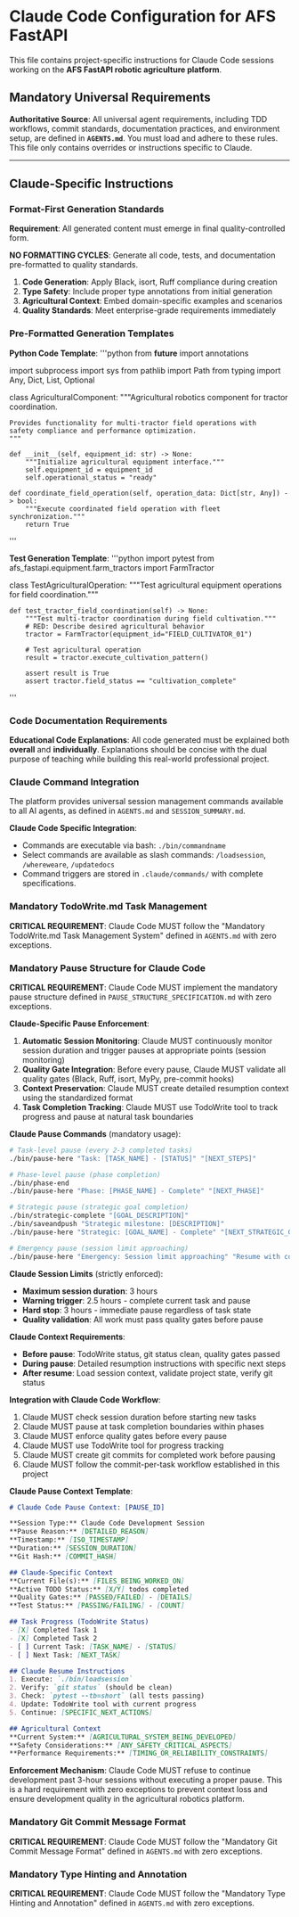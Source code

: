 # Claude Code Configuration for AFS FastAPI

This file contains project-specific instructions for Claude Code sessions working on the **AFS FastAPI robotic agriculture platform**.

## Mandatory Universal Requirements

**Authoritative Source**: All universal agent requirements, including TDD workflows, commit standards, documentation practices, and environment setup, are defined in **`AGENTS.md`**. You must load and adhere to these rules. This file only contains overrides or instructions specific to Claude.

---

## Claude-Specific Instructions

### Format-First Generation Standards

**Requirement**: All generated content must emerge in final quality-controlled form.

**NO FORMATTING CYCLES**: Generate all code, tests, and documentation pre-formatted to quality standards.

1.  **Code Generation**: Apply Black, isort, Ruff compliance during creation
2.  **Type Safety**: Include proper type annotations from initial generation
3.  **Agricultural Context**: Embed domain-specific examples and scenarios
4.  **Quality Standards**: Meet enterprise-grade requirements immediately

### Pre-Formatted Generation Templates

**Python Code Template**:
'''python
from __future__ import annotations

import subprocess
import sys
from pathlib import Path
from typing import Any, Dict, List, Optional

class AgriculturalComponent:
    """Agricultural robotics component for tractor coordination.

    Provides functionality for multi-tractor field operations with
    safety compliance and performance optimization.
    """

    def __init__(self, equipment_id: str) -> None:
        """Initialize agricultural equipment interface."""
        self.equipment_id = equipment_id
        self.operational_status = "ready"

    def coordinate_field_operation(self, operation_data: Dict[str, Any]) -> bool:
        """Execute coordinated field operation with fleet synchronization."""
        return True
'''

**Test Generation Template**:
'''python
import pytest
from afs_fastapi.equipment.farm_tractors import FarmTractor

class TestAgriculturalOperation:
    """Test agricultural equipment operations for field coordination."""

    def test_tractor_field_coordination(self) -> None:
        """Test multi-tractor coordination during field cultivation."""
        # RED: Describe desired agricultural behavior
        tractor = FarmTractor(equipment_id="FIELD_CULTIVATOR_01")

        # Test agricultural operation
        result = tractor.execute_cultivation_pattern()

        assert result is True
        assert tractor.field_status == "cultivation_complete"
'''

### Code Documentation Requirements

**Educational Code Explanations**: All code generated must be explained both **overall** and **individually**. Explanations should be concise with the dual purpose of teaching while building this real-world professional project.

### Claude Command Integration

The platform provides universal session management commands available to all AI agents, as defined in `AGENTS.md` and `SESSION_SUMMARY.md`.

**Claude Code Specific Integration**:
- Commands are executable via bash: `./bin/commandname`
- Select commands are available as slash commands: `/loadsession`, `/whereweare`, `/updatedocs`
- Command triggers are stored in `.claude/commands/` with complete specifications.

### Mandatory TodoWrite.md Task Management

**CRITICAL REQUIREMENT**: Claude Code MUST follow the "Mandatory TodoWrite.md Task Management System" defined in `AGENTS.md` with zero exceptions.

### Mandatory Pause Structure for Claude Code

**CRITICAL REQUIREMENT**: Claude Code MUST implement the mandatory pause structure defined in `PAUSE_STRUCTURE_SPECIFICATION.md` with zero exceptions.

**Claude-Specific Pause Enforcement**:

1. **Automatic Session Monitoring**: Claude MUST continuously monitor session duration and trigger pauses at appropriate points (session monitoring)
2. **Quality Gate Integration**: Before every pause, Claude MUST validate all quality gates (Black, Ruff, isort, MyPy, pre-commit hooks)
3. **Context Preservation**: Claude MUST create detailed resumption context using the standardized format
4. **Task Completion Tracking**: Claude MUST use TodoWrite tool to track progress and pause at natural task boundaries

**Claude Pause Commands** (mandatory usage):

```bash
# Task-level pause (every 2-3 completed tasks)
./bin/pause-here "Task: [TASK_NAME] - [STATUS]" "[NEXT_STEPS]"

# Phase-level pause (phase completion)
./bin/phase-end
./bin/pause-here "Phase: [PHASE_NAME] - Complete" "[NEXT_PHASE]"

# Strategic pause (strategic goal completion)
./bin/strategic-complete "[GOAL_DESCRIPTION]"
./bin/saveandpush "Strategic milestone: [DESCRIPTION]"
./bin/pause-here "Strategic: [GOAL_NAME] - Complete" "[NEXT_STRATEGIC_GOAL]"

# Emergency pause (session limit approaching)
./bin/pause-here "Emergency: Session limit approaching" "Resume with context preserved"
```

**Claude Session Limits** (strictly enforced):
- **Maximum session duration**: 3 hours
- **Warning trigger**: 2.5 hours - complete current task and pause
- **Hard stop**: 3 hours - immediate pause regardless of task state
- **Quality validation**: All work must pass quality gates before pause

**Claude Context Requirements**:
- **Before pause**: TodoWrite status, git status clean, quality gates passed
- **During pause**: Detailed resumption instructions with specific next steps
- **After resume**: Load session context, validate project state, verify git status

**Integration with Claude Code Workflow**:
1. Claude MUST check session duration before starting new tasks
2. Claude MUST pause at task completion boundaries within phases
3. Claude MUST enforce quality gates before every pause
4. Claude MUST use TodoWrite tool for progress tracking
5. Claude MUST create git commits for completed work before pausing
6. Claude MUST follow the commit-per-task workflow established in this project

**Claude Pause Context Template**:
```markdown
# Claude Code Pause Context: [PAUSE_ID]

**Session Type:** Claude Code Development Session
**Pause Reason:** [DETAILED_REASON]
**Timestamp:** [ISO_TIMESTAMP]
**Duration:** [SESSION_DURATION]
**Git Hash:** [COMMIT_HASH]

## Claude-Specific Context
**Current File(s):** [FILES_BEING_WORKED_ON]
**Active TODO Status:** [X/Y] todos completed
**Quality Gates:** [PASSED/FAILED] - [DETAILS]
**Test Status:** [PASSING/FAILING] - [COUNT]

## Task Progress (TodoWrite Status)
- [X] Completed Task 1
- [X] Completed Task 2
- [ ] Current Task: [TASK_NAME] - [STATUS]
- [ ] Next Task: [NEXT_TASK]

## Claude Resume Instructions
1. Execute: `./bin/loadsession`
2. Verify: `git status` (should be clean)
3. Check: `pytest --tb=short` (all tests passing)
4. Update: TodoWrite tool with current progress
5. Continue: [SPECIFIC_NEXT_ACTIONS]

## Agricultural Context
**Current System:** [AGRICULTURAL_SYSTEM_BEING_DEVELOPED]
**Safety Considerations:** [ANY_SAFETY_CRITICAL_ASPECTS]
**Performance Requirements:** [TIMING_OR_RELIABILITY_CONSTRAINTS]
```

**Enforcement Mechanism**:
Claude Code MUST refuse to continue development past 3-hour sessions without executing a proper pause. This is a hard requirement with zero exceptions to prevent context loss and ensure development quality in the agricultural robotics platform.

### Mandatory Git Commit Message Format

**CRITICAL REQUIREMENT**: Claude Code MUST follow the "Mandatory Git Commit Message Format" defined in `AGENTS.md` with zero exceptions.

### Mandatory Type Hinting and Annotation

**CRITICAL REQUIREMENT**: Claude Code MUST follow the "Mandatory Type Hinting and Annotation" defined in `AGENTS.md` with zero exceptions.
